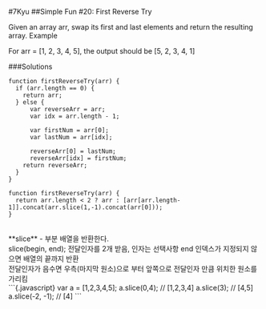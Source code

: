 #7Kyu
##Simple Fun #20: First Reverse Try

Given an array arr, swap its first and last elements and return the resulting array.
Example

For arr = [1, 2, 3, 4, 5], the output should be [5, 2, 3, 4, 1]

###Solutions
```{.java}
function firstReverseTry(arr) {
  if (arr.length == 0) {
    return arr;
  } else {
      var reverseArr = arr;
      var idx = arr.length - 1;
      
      var firstNum = arr[0];
      var lastNum = arr[idx];
      
      reverseArr[0] = lastNum;
      reverseArr[idx] = firstNum;
    return reverseArr;
  }
}
```
```{.javascript}
function firstReverseTry(arr) {
  return arr.length < 2 ? arr : [arr[arr.length-1]].concat(arr.slice(1,-1).concat(arr[0]));
}
```
<br>
**slice** - 부분 배열을 반환한다.<br>
slice(begin, end); 전달인자를 2개 받음, 인자는 선택사항 end 인덱스가 지정되지 않으면 배열의 끝까지 반환<br>
전달인자가 음수면 우측(마지막 원소)으로 부터 앞쪽으로 전달인자 만큼 위치한 원소를 가리킴<br>
```{.javascript}
var a = [1,2,3,4,5];
a.slice(0,4); // [1,2,3,4]
a.slice(3); // [4,5]
a.slice(-2, -1); // [4]
```
